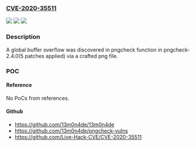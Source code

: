 ### [CVE-2020-35511](https://cve.mitre.org/cgi-bin/cvename.cgi?name=CVE-2020-35511)
![](https://img.shields.io/static/v1?label=Product&message=pngcheck&color=blue)
![](https://img.shields.io/static/v1?label=Version&message=n%2Fa&color=blue)
![](https://img.shields.io/static/v1?label=Vulnerability&message=CWE-126&color=brighgreen)

### Description

A global buffer overflow was discovered in pngcheck function in pngcheck-2.4.0(5 patches applied) via a crafted png file.

### POC

#### Reference
No PoCs from references.

#### Github
- https://github.com/13m0n4de/13m0n4de
- https://github.com/13m0n4de/pngcheck-vulns
- https://github.com/Live-Hack-CVE/CVE-2020-35511

